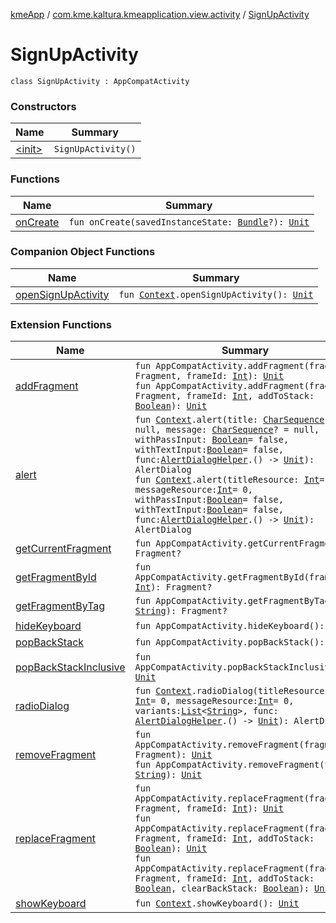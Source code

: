 [kmeApp](../../index.md) / [com.kme.kaltura.kmeapplication.view.activity](../index.md) / [SignUpActivity](./index.md)

# SignUpActivity

`class SignUpActivity : AppCompatActivity`

### Constructors

| Name | Summary |
|---|---|
| [&lt;init&gt;](-init-.md) | `SignUpActivity()` |

### Functions

| Name | Summary |
|---|---|
| [onCreate](on-create.md) | `fun onCreate(savedInstanceState: `[`Bundle`](https://developer.android.com/reference/android/os/Bundle.html)`?): `[`Unit`](https://kotlinlang.org/api/latest/jvm/stdlib/kotlin/-unit/index.html) |

### Companion Object Functions

| Name | Summary |
|---|---|
| [openSignUpActivity](open-sign-up-activity.md) | `fun `[`Context`](https://developer.android.com/reference/android/content/Context.html)`.openSignUpActivity(): `[`Unit`](https://kotlinlang.org/api/latest/jvm/stdlib/kotlin/-unit/index.html) |

### Extension Functions

| Name | Summary |
|---|---|
| [addFragment](../../com.kme.kaltura.kmeapplication.util.extensions/androidx.appcompat.app.-app-compat-activity/add-fragment.md) | `fun AppCompatActivity.addFragment(fragment: Fragment, frameId: `[`Int`](https://kotlinlang.org/api/latest/jvm/stdlib/kotlin/-int/index.html)`): `[`Unit`](https://kotlinlang.org/api/latest/jvm/stdlib/kotlin/-unit/index.html)<br>`fun AppCompatActivity.addFragment(fragment: Fragment, frameId: `[`Int`](https://kotlinlang.org/api/latest/jvm/stdlib/kotlin/-int/index.html)`, addToStack: `[`Boolean`](https://kotlinlang.org/api/latest/jvm/stdlib/kotlin/-boolean/index.html)`): `[`Unit`](https://kotlinlang.org/api/latest/jvm/stdlib/kotlin/-unit/index.html) |
| [alert](../../com.kme.kaltura.kmeapplication.util.extensions/android.content.-context/alert.md) | `fun `[`Context`](https://developer.android.com/reference/android/content/Context.html)`.alert(title: `[`CharSequence`](https://kotlinlang.org/api/latest/jvm/stdlib/kotlin/-char-sequence/index.html)`? = null, message: `[`CharSequence`](https://kotlinlang.org/api/latest/jvm/stdlib/kotlin/-char-sequence/index.html)`? = null, withPassInput: `[`Boolean`](https://kotlinlang.org/api/latest/jvm/stdlib/kotlin/-boolean/index.html)` = false, withTextInput: `[`Boolean`](https://kotlinlang.org/api/latest/jvm/stdlib/kotlin/-boolean/index.html)` = false, func: `[`AlertDialogHelper`](../../com.kme.kaltura.kmeapplication.util.extensions/-alert-dialog-helper/index.md)`.() -> `[`Unit`](https://kotlinlang.org/api/latest/jvm/stdlib/kotlin/-unit/index.html)`): AlertDialog`<br>`fun `[`Context`](https://developer.android.com/reference/android/content/Context.html)`.alert(titleResource: `[`Int`](https://kotlinlang.org/api/latest/jvm/stdlib/kotlin/-int/index.html)` = 0, messageResource: `[`Int`](https://kotlinlang.org/api/latest/jvm/stdlib/kotlin/-int/index.html)` = 0, withPassInput: `[`Boolean`](https://kotlinlang.org/api/latest/jvm/stdlib/kotlin/-boolean/index.html)` = false, withTextInput: `[`Boolean`](https://kotlinlang.org/api/latest/jvm/stdlib/kotlin/-boolean/index.html)` = false, func: `[`AlertDialogHelper`](../../com.kme.kaltura.kmeapplication.util.extensions/-alert-dialog-helper/index.md)`.() -> `[`Unit`](https://kotlinlang.org/api/latest/jvm/stdlib/kotlin/-unit/index.html)`): AlertDialog` |
| [getCurrentFragment](../../com.kme.kaltura.kmeapplication.util.extensions/androidx.appcompat.app.-app-compat-activity/get-current-fragment.md) | `fun AppCompatActivity.getCurrentFragment(): Fragment?` |
| [getFragmentById](../../com.kme.kaltura.kmeapplication.util.extensions/androidx.appcompat.app.-app-compat-activity/get-fragment-by-id.md) | `fun AppCompatActivity.getFragmentById(frameId: `[`Int`](https://kotlinlang.org/api/latest/jvm/stdlib/kotlin/-int/index.html)`): Fragment?` |
| [getFragmentByTag](../../com.kme.kaltura.kmeapplication.util.extensions/androidx.appcompat.app.-app-compat-activity/get-fragment-by-tag.md) | `fun AppCompatActivity.getFragmentByTag(tag: `[`String`](https://kotlinlang.org/api/latest/jvm/stdlib/kotlin/-string/index.html)`): Fragment?` |
| [hideKeyboard](../../com.kme.kaltura.kmeapplication.util.extensions/androidx.appcompat.app.-app-compat-activity/hide-keyboard.md) | `fun AppCompatActivity.hideKeyboard(): `[`Unit`](https://kotlinlang.org/api/latest/jvm/stdlib/kotlin/-unit/index.html) |
| [popBackStack](../../com.kme.kaltura.kmeapplication.util.extensions/androidx.appcompat.app.-app-compat-activity/pop-back-stack.md) | `fun AppCompatActivity.popBackStack(): `[`Unit`](https://kotlinlang.org/api/latest/jvm/stdlib/kotlin/-unit/index.html) |
| [popBackStackInclusive](../../com.kme.kaltura.kmeapplication.util.extensions/androidx.appcompat.app.-app-compat-activity/pop-back-stack-inclusive.md) | `fun AppCompatActivity.popBackStackInclusive(): `[`Unit`](https://kotlinlang.org/api/latest/jvm/stdlib/kotlin/-unit/index.html) |
| [radioDialog](../../com.kme.kaltura.kmeapplication.util.extensions/android.content.-context/radio-dialog.md) | `fun `[`Context`](https://developer.android.com/reference/android/content/Context.html)`.radioDialog(titleResource: `[`Int`](https://kotlinlang.org/api/latest/jvm/stdlib/kotlin/-int/index.html)` = 0, messageResource: `[`Int`](https://kotlinlang.org/api/latest/jvm/stdlib/kotlin/-int/index.html)` = 0, variants: `[`List`](https://kotlinlang.org/api/latest/jvm/stdlib/kotlin.collections/-list/index.html)`<`[`String`](https://kotlinlang.org/api/latest/jvm/stdlib/kotlin/-string/index.html)`>, func: `[`AlertDialogHelper`](../../com.kme.kaltura.kmeapplication.util.extensions/-alert-dialog-helper/index.md)`.() -> `[`Unit`](https://kotlinlang.org/api/latest/jvm/stdlib/kotlin/-unit/index.html)`): AlertDialog` |
| [removeFragment](../../com.kme.kaltura.kmeapplication.util.extensions/androidx.appcompat.app.-app-compat-activity/remove-fragment.md) | `fun AppCompatActivity.removeFragment(fragment: Fragment): `[`Unit`](https://kotlinlang.org/api/latest/jvm/stdlib/kotlin/-unit/index.html)<br>`fun AppCompatActivity.removeFragment(tag: `[`String`](https://kotlinlang.org/api/latest/jvm/stdlib/kotlin/-string/index.html)`): `[`Unit`](https://kotlinlang.org/api/latest/jvm/stdlib/kotlin/-unit/index.html) |
| [replaceFragment](../../com.kme.kaltura.kmeapplication.util.extensions/androidx.appcompat.app.-app-compat-activity/replace-fragment.md) | `fun AppCompatActivity.replaceFragment(fragment: Fragment, frameId: `[`Int`](https://kotlinlang.org/api/latest/jvm/stdlib/kotlin/-int/index.html)`): `[`Unit`](https://kotlinlang.org/api/latest/jvm/stdlib/kotlin/-unit/index.html)<br>`fun AppCompatActivity.replaceFragment(fragment: Fragment, frameId: `[`Int`](https://kotlinlang.org/api/latest/jvm/stdlib/kotlin/-int/index.html)`, addToStack: `[`Boolean`](https://kotlinlang.org/api/latest/jvm/stdlib/kotlin/-boolean/index.html)`): `[`Unit`](https://kotlinlang.org/api/latest/jvm/stdlib/kotlin/-unit/index.html)<br>`fun AppCompatActivity.replaceFragment(fragment: Fragment, frameId: `[`Int`](https://kotlinlang.org/api/latest/jvm/stdlib/kotlin/-int/index.html)`, addToStack: `[`Boolean`](https://kotlinlang.org/api/latest/jvm/stdlib/kotlin/-boolean/index.html)`, clearBackStack: `[`Boolean`](https://kotlinlang.org/api/latest/jvm/stdlib/kotlin/-boolean/index.html)`): `[`Unit`](https://kotlinlang.org/api/latest/jvm/stdlib/kotlin/-unit/index.html) |
| [showKeyboard](../../com.kme.kaltura.kmeapplication.util.extensions/android.content.-context/show-keyboard.md) | `fun `[`Context`](https://developer.android.com/reference/android/content/Context.html)`.showKeyboard(): `[`Unit`](https://kotlinlang.org/api/latest/jvm/stdlib/kotlin/-unit/index.html) |
